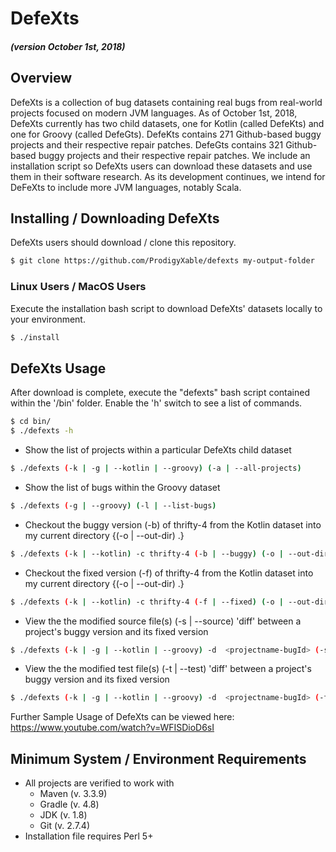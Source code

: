 # DefeXts
##### (version October 1st, 2018)

## Overview
DefeXts is a collection of bug datasets containing real bugs from real-world projects focused on modern JVM languages. As of October 1st, 2018, DefeXts currently has two child datasets, one for Kotlin (called DefeKts) and one for Groovy (called DefeGts). DefeKts contains 271 Github-based buggy projects and their respective repair patches. DefeGts contains 321 Github-based buggy projects and their respective repair patches. We include an installation script so DefeXts users can download these datasets and use them in their software research. As its development continues, we intend for DeFeXts to include more JVM languages, notably Scala.

## Installing / Downloading DefeXts

DefeXts users should download / clone this repository.

```bash
$ git clone https://github.com/ProdigyXable/defexts my-output-folder
```
### Linux Users / MacOS Users
Execute the installation bash script to download DefeXts' datasets locally to your environment. 

```bash
$ ./install
```
<!--- ### Window Users
Window users should download / clone this repository. -->
## DefeXts Usage

After download is complete, execute the "defexts" bash script contained within the '/bin' folder. Enable the 'h' switch to see a list of commands.

```bash
$ cd bin/
$ ./defexts -h
```
- Show the list of projects within a particular DefeXts child dataset
```bash
$ ./defexts (-k | -g | --kotlin | --groovy) (-a | --all-projects)
```
- Show the list of bugs within the Groovy dataset
```bash
$ ./defexts (-g | --groovy) (-l | --list-bugs)
```
- Checkout the buggy version (-b) of thrifty-4 from the Kotlin dataset into my current directory {(-o | --out-dir) .}
```bash
$ ./defexts (-k | --kotlin) -c thrifty-4 (-b | --buggy) (-o | --out-dir) .
```
- Checkout the fixed version (-f) of thrifty-4 from the Kotlin dataset into my current directory  {(-o | --out-dir) .}
```bash
$ ./defexts (-k | --kotlin) -c thrifty-4 (-f | --fixed) (-o | --out-dir) .
```
- View the the modified source file(s) (-s | --source) 'diff' between a project's buggy version and its fixed version
```bash
$ ./defexts (-k | -g | --kotlin | --groovy) -d  <projectname-bugId> (-s | --source)
```
- View the the modified test file(s) (-t | --test) 'diff' between a project's buggy version and its fixed version
```bash
$ ./defexts (-k | -g | --kotlin | --groovy) -d  <projectname-bugId> (-t | --test)
```

Further Sample Usage of DefeXts can be viewed here: https://www.youtube.com/watch?v=WFISDioD6sI

## Minimum System / Environment Requirements
- All projects are verified to work with
  - Maven (v. 3.3.9)
  - Gradle (v. 4.8)
  - JDK (v. 1.8)
  - Git (v. 2.7.4)
- Installation file requires Perl 5+


